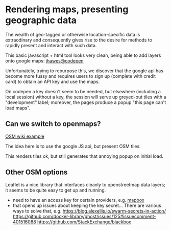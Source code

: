 # Rendering maps, presenting geographic data

The wealth of geo-tagged or otherwise location-specific data is extraodinary and consequently gives rise to the desire for methods to rapidly present and interact with such data.

This basic javascript + html tool looks very clean, being able to add layers onto google maps: [jhawes@codepen](https://codepen.io/jhawes/pen/ujdgK)

Unfortunately, trying to repurpose this, we discover that the google api has become more fussy and requires users to sign up (complete with credit card) to obtain an API key and use the maps.

On codepen a key doesn't seem to be needed, but elsewhere (including a local
session) without a key, the session will serve up greyed-out tiles with a "development" label; moreover, the pages produce a popup "this page can't load maps". 

## Can we switch to openmaps?

[OSM wiki example](https://wiki.openstreetmap.org/wiki/Google_Maps_Example)

The idea here is to use the google JS api, but present OSM tiles.

This renders tiles ok, but still generates that annoying popup on initial load.

## Other OSM options

Leaflet is a nice library that interfaces cleanly to openstreetmap data layers;
it seems to be quite easy to get up and running.

* need to have an access key for certain providers, e.g. [mapbox](www.mapbox.com)
* that opens up issues about keeping the key secret... There are various ways to solve that, e.g. 
  https://blog.alexellis.io/swarm-secrets-in-action/
  https://github.com/docker-library/ghost/issues/125#issuecomment-401516088
  https://github.com/StackExchange/blackbox











